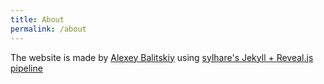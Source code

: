 ```yaml
---
title: About
permalink: /about
---
```


The website is made by [Alexey Balitskiy](balit.ski) using [sylhare's Jekyll + Reveal.js pipeline](https://github.com/sylhare/Reveal-Jekyll)